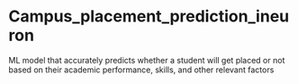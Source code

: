 # Campus_placement_prediction_ineuron
 ML model that accurately predicts whether a student will get placed or not based on their academic performance, skills, and other relevant factors
